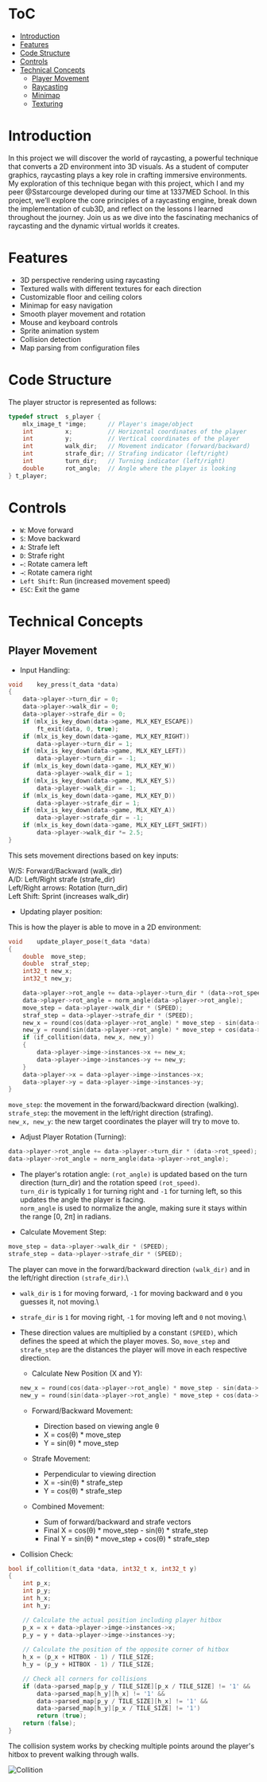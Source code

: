 # ToC
- [Introduction](#introduction)
- [Features](#features)
- [Code Structure](#code-structure)
- [Controls](#controls)
- [Technical Concepts](#technical-concepts)
  - [Player Movement](#player-movement)
  - [Raycasting](#raycasting)
  - [Minimap](#minimap)
  - [Texturing](#texturing)
<!-- - [Key Functions](#key-functions) -->
<!-- - [Building and Running](#building-and-running) -->
<!-- - [Credits](#credits) -->

# Introduction

In this project we will discover the world of raycasting, a powerful technique that converts a 2D environment into 3D visuals. As a student of computer graphics, raycasting plays a key role in crafting immersive environments. My exploration of this technique began with this project, which I and my peer @Sstarcourge developed during our time at 1337MED School. In this project, we’ll explore the core principles of a raycasting engine, break down the implementation of cub3D, and reflect on the lessons I learned throughout the journey. Join us as we dive into the fascinating mechanics of raycasting and the dynamic virtual worlds it creates.

# Features

- 3D perspective rendering using raycasting
- Textured walls with different textures for each direction
- Customizable floor and ceiling colors
- Minimap for easy navigation
- Smooth player movement and rotation
- Mouse and keyboard controls
- Sprite animation system
- Collision detection
- Map parsing from configuration files

# Code Structure

The player structor is represented as follows:

```c
typedef struct	s_player {
    mlx_image_t	*imge;		// Player's image/object
    int			x;			// Horizontal coordinates of the player
    int 		y;			// Vertical coordinates of the player
    int 		walk_dir;	// Movement indicator (forward/backward)
    int 		strafe_dir;	// Strafing indicator (left/right)
    int 		turn_dir;	// Turning indicator (left/right)
    double		rot_angle;	// Angle where the player is looking
} t_player;
```

# Controls

- `W`: Move forward
- `S`: Move backward
- `A`: Strafe left
- `D`: Strafe right
- `←`: Rotate camera left
- `→`: Rotate camera right
- `Left Shift`: Run (increased movement speed)
- `ESC`: Exit the game

# Technical Concepts

## Player Movement

- Input Handling:

```c
void	key_press(t_data *data)
{
	data->player->turn_dir = 0;
	data->player->walk_dir = 0;
	data->player->strafe_dir = 0;
	if (mlx_is_key_down(data->game, MLX_KEY_ESCAPE))
		ft_exit(data, 0, true);
	if (mlx_is_key_down(data->game, MLX_KEY_RIGHT))
		data->player->turn_dir = 1;
	if (mlx_is_key_down(data->game, MLX_KEY_LEFT))
		data->player->turn_dir = -1;
	if (mlx_is_key_down(data->game, MLX_KEY_W))
		data->player->walk_dir = 1;
	if (mlx_is_key_down(data->game, MLX_KEY_S))
		data->player->walk_dir = -1;
	if (mlx_is_key_down(data->game, MLX_KEY_D))
		data->player->strafe_dir = 1;
	if (mlx_is_key_down(data->game, MLX_KEY_A))
		data->player->strafe_dir = -1;
	if (mlx_is_key_down(data->game, MLX_KEY_LEFT_SHIFT))
		data->player->walk_dir *= 2.5;
}
```

This sets movement directions based on key inputs:

W/S: Forward/Backward (walk_dir)\
A/D: Left/Right strafe (strafe_dir)\
Left/Right arrows: Rotation (turn_dir)\
Left Shift: Sprint (increases walk_dir)

- Updating player position:

This is how the player is able to move in a 2D environment:

```c
void	update_player_pose(t_data *data)
{
	double	move_step;
	double	straf_step;
	int32_t	new_x;
	int32_t	new_y;

	data->player->rot_angle += data->player->turn_dir * (data->rot_speed);
	data->player->rot_angle = norm_angle(data->player->rot_angle);
	move_step = data->player->walk_dir * (SPEED);
	straf_step = data->player->strafe_dir * (SPEED);
	new_x = round(cos(data->player->rot_angle) * move_step - sin(data->player->rot_angle) * straf_step);
	new_y = round(sin(data->player->rot_angle) * move_step + cos(data->player->rot_angle) * straf_step);
	if (if_collition(data, new_x, new_y))
	{
		data->player->imge->instances->x += new_x;
		data->player->imge->instances->y += new_y;
	}
	data->player->x = data->player->imge->instances->x;
	data->player->y = data->player->imge->instances->y;
}
```

`move_step`: the movement in the forward/backward direction (walking).\
`strafe_step`: the movement in the left/right direction (strafing).\
`new_x, new_y`: the new target coordinates the player will try to move to.

  - Adjust Player Rotation (Turning):

  ```c
  data->player->rot_angle += data->player->turn_dir * (data->rot_speed);
  data->player->rot_angle = norm_angle(data->player->rot_angle);
  ```

  - The player's rotation angle:
  `(rot_angle)` is updated based on the turn direction (turn_dir) and the rotation speed `(rot_speed)`.\
  `turn_dir` is typically `1` for turning right and `-1` for turning left, so this updates the angle the player is facing.\
  `norm_angle` is used to normalize the angle, making sure it stays within the range [0, 2π] in radians.

  - Calculate Movement Step:

  ```c
  move_step = data->player->walk_dir * (SPEED);
  strafe_step = data->player->strafe_dir * (SPEED);
  ```

The player can move in the forward/backward direction `(walk_dir)` and in the left/right direction `(strafe_dir)`.\
  - `walk_dir` is `1` for moving forward, `-1` for moving backward and `0` you guesses it, not moving.\
  - `strafe_dir` is `1` for moving right, `-1` for moving left and `0` not moving.\
  - These direction values are multiplied by a constant `(SPEED)`, which defines the speed at which the player moves. So, `move_step` and `strafe_step` are the distances the player will move in each respective direction.

    - Calculate New Position (X and Y):

    ```c
    new_x = round(cos(data->player->rot_angle) * move_step - sin(data->player->rot_angle) * strafe_step);
    new_y = round(sin(data->player->rot_angle) * move_step + cos(data->player->rot_angle) * strafe_step);
    ```

    - Forward/Backward Movement:
        - Direction based on viewing angle θ
        - X = cos(θ) * move_step
        - Y = sin(θ) * move_step

    - Strafe Movement:
        - Perpendicular to viewing direction
        - X = -sin(θ) * strafe_step
        - Y = cos(θ) * strafe_step

    - Combined Movement:
        - Sum of forward/backward and strafe vectors
        - Final X = cos(θ) * move_step - sin(θ) * strafe_step
        - Final Y = sin(θ) * move_step + cos(θ) * strafe_step

- Collision Check:

```c
bool if_collition(t_data *data, int32_t x, int32_t y)
{
    int p_x;
    int p_y;
    int h_x;
    int h_y;

    // Calculate the actual position including player hitbox
    p_x = x + data->player->imge->instances->x;
    p_y = y + data->player->imge->instances->y;
    
    // Calculate the position of the opposite corner of hitbox
    h_x = (p_x + HITBOX - 1) / TILE_SIZE;
    h_y = (p_y + HITBOX - 1) / TILE_SIZE;

    // Check all corners for collisions
    if (data->parsed_map[p_y / TILE_SIZE][p_x / TILE_SIZE] != '1' && 
        data->parsed_map[h_y][h_x] != '1' && 
        data->parsed_map[p_y / TILE_SIZE][h_x] != '1' && 
        data->parsed_map[h_y][p_x / TILE_SIZE] != '1')
        return (true);
    return (false);
}
```

The collision system works by checking multiple points around the player's hitbox to prevent walking through walls.

![Collition](source_img/collision.png)

